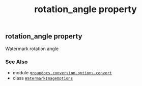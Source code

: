 ﻿---
title: rotation_angle property
second_title: GroupDocs.Conversion for Python via .NET API References
description: 
type: docs
weight: 100
url: /python-net/groupdocs.conversion.options.convert/watermarkimageoptions/rotation_angle/
is_root: false
---

## rotation_angle property


Watermark rotation angle

### See Also
* module [`groupdocs.conversion.options.convert`](../../)
* class [`WatermarkImageOptions`](/conversion/python-net/groupdocs.conversion.options.convert/watermarkimageoptions)
